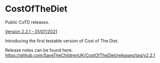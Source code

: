 # CostOfTheDiet

Public CoTD releases.

[Version 2.2.1 - 01/07/2021](https://github.com/SaveTheChildrenUK/CostOfTheDiet/releases/download/v2.2.1/Cost-of-The-Diet-Setup-2.2.1.exe)

Introducing the first testable version of Cost of The Diet. 

Release notes can be found here: https://github.com/SaveTheChildrenUK/CostOfTheDiet/releases/tag/v2.2.1

